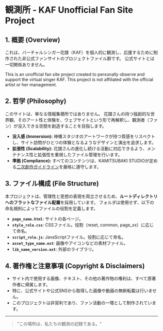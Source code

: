 # 観測所 - KAF Unofficial Fan Site Project

## 1. 概要 (Overview)

これは、バーチャルシンガー花譜（KAF）を個人的に観測し、応援するために制作された非公式ファンサイトのプロジェクトファイル群です。
公式サイトとは一切関係ありません。

This is an unofficial fan site project created to personally observe and support the virtual singer KAF.
This project is not affiliated with the official artist or her management.


## 2. 哲学 (Philosophy)

このサイトは、単なる情報集積所ではありません。
花譜さんの持つ独創的な世界観、そのアート性と体験を、ウェブサイトという形で再解釈し、観測者（ファン）が没入できる空間を創造することを目指します。

- **没入感 (Immersion):** 神椿スタジオのアートワークが持つ質感をリスペクトし、サイト訪問がひとつの体験となるようなデザインと演出を追求します。
- **拡張性 (Scalability):** 花譜さんの進化し続ける活動に対応できるよう、メンテナンス性と拡張性を重視したファイル管理を行います。
- **準拠 (Compliance):** すべてのコンテンツは、KAMITSUBAKI STUDIOが定める[二次創作ガイドライン](https://kamitsubaki.jp/guidelines/)を厳格に遵守します。


## 3. ファイル構成 (File Structure)

本プロジェクトは、管理性と思想の表現を両立させるため、**ルートディレクトリへのフラットなファイル配置**を採用しています。
フォルダは使用せず、以下の命名規則によってファイルの役割を定義します。

- **`page_name.html`**: サイトの各ページ。
- **`style_role.css`**: CSSファイル。役割（reset, common, page_xx）に応じて命名。
- **`script_role.js`**: JavaScriptファイル。役割に応じて命名。
- **`asset_type_name.ext`**: 画像やアイコンなどの素材ファイル。
- **`lib_name_version.ext`**: 外部のライブラリ。


## 4. 著作権と注意事項 (Copyright & Disclaimers)

- サイト内で使用する画像、テキスト、その他の著作物の権利は、すべて原著作者に帰属します。
- 特に、公式サイトや公式SNSから取得した画像や動画の無断転載は行いません。
- このプロジェクトは非営利であり、ファン活動の一環として制作されています。


---
> "この場所は、私たちの観測の記録である。"